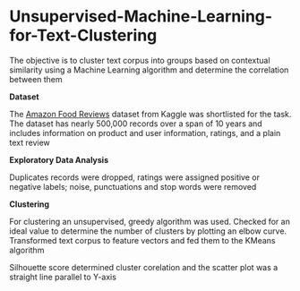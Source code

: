 # Unsupervised-Machine-Learning-for-Text-Clustering

The objective is to cluster text corpus into groups based on contextual similarity using a Machine Learning algorithm and determine the correlation between them

**Dataset**

The [Amazon Food Reviews](https://www.kaggle.com/datasets/snap/amazon-fine-food-reviews) dataset from Kaggle was shortlisted for the task. The dataset has nearly 500,000 records over a span of 10 years and includes information on product and user information, ratings, and a plain text review

**Exploratory Data Analysis**

Duplicates records were dropped, ratings were assigned positive or negative labels; noise, punctuations and stop words were removed

**Clustering**

For clustering an unsupervised, greedy algorithm was used. Checked for an ideal value to determine the number of clusters by plotting an elbow curve. Transformed text corpus to feature vectors and fed them to the KMeans algorithm

Silhouette score determined cluster corelation and the scatter plot was a straight line parallel to Y-axis
